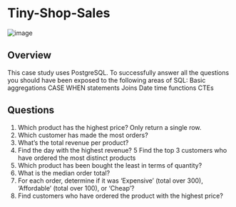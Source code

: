 # Tiny-Shop-Sales
![image](https://github.com/chandranshuanalyst/Tiny-Shop-Sales/assets/91171166/96d5e0af-4236-4842-841f-0d23c1e0afa3)
## Overview
This case study uses PostgreSQL. To successfully answer all the questions you should have been exposed to the following areas of SQL:
Basic aggregations
CASE WHEN statements
Joins
Date time functions
CTEs
## Questions
1. Which product has the highest price? Only return a single row.
2. Which customer has made the most orders?
3. What’s the total revenue per product?
4. Find the day with the highest revenue?
5  Find the top 3 customers who have ordered the most distinct products
6. Which product has been bought the least in terms of quantity?
7. What is the median order total?
8. For each order, determine if it was ‘Expensive’ (total over 300), ‘Affordable’ (total over     100), or ‘Cheap’?
9. Find customers who have ordered the product with the highest price?
